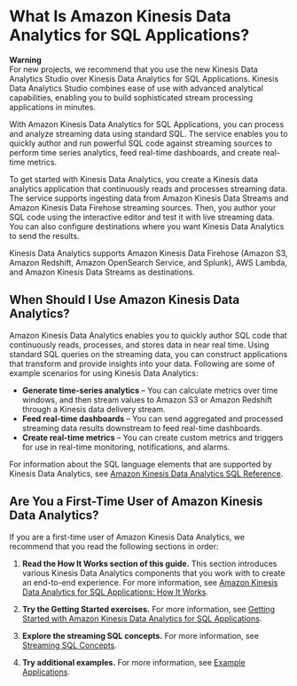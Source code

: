 # What Is Amazon Kinesis Data Analytics for SQL Applications?<a name="what-is"></a>

**Warning**  
For new projects, we recommend that you use the new Kinesis Data Analytics Studio over Kinesis Data Analytics for SQL Applications\. Kinesis Data Analytics Studio combines ease of use with advanced analytical capabilities, enabling you to build sophisticated stream processing applications in minutes\.

With Amazon Kinesis Data Analytics for SQL Applications, you can process and analyze streaming data using standard SQL\. The service enables you to quickly author and run powerful SQL code against streaming sources to perform time series analytics, feed real\-time dashboards, and create real\-time metrics\. 

To get started with Kinesis Data Analytics, you create a Kinesis data analytics application that continuously reads and processes streaming data\. The service supports ingesting data from Amazon Kinesis Data Streams and Amazon Kinesis Data Firehose streaming sources\. Then, you author your SQL code using the interactive editor and test it with live streaming data\. You can also configure destinations where you want Kinesis Data Analytics to send the results\. 

Kinesis Data Analytics supports Amazon Kinesis Data Firehose \(Amazon S3, Amazon Redshift, Amazon OpenSearch Service, and Splunk\), AWS Lambda, and Amazon Kinesis Data Streams as destinations\.



## When Should I Use Amazon Kinesis Data Analytics?<a name="when-should-i-use"></a>

Amazon Kinesis Data Analytics enables you to quickly author SQL code that continuously reads, processes, and stores data in near real time\. Using standard SQL queries on the streaming data, you can construct applications that transform and provide insights into your data\. Following are some of example scenarios for using Kinesis Data Analytics:
+ **Generate time\-series analytics** – You can calculate metrics over time windows, and then stream values to Amazon S3 or Amazon Redshift through a Kinesis data delivery stream\.
+ **Feed real\-time dashboards** – You can send aggregated and processed streaming data results downstream to feed real\-time dashboards\.
+ **Create real\-time metrics** – You can create custom metrics and triggers for use in real\-time monitoring, notifications, and alarms\.

For information about the SQL language elements that are supported by Kinesis Data Analytics, see [Amazon Kinesis Data Analytics SQL Reference](https://docs.aws.amazon.com/kinesisanalytics/latest/sqlref/analytics-sql-reference.html)\.

## Are You a First\-Time User of Amazon Kinesis Data Analytics?<a name="first-time-user"></a>



If you are a first\-time user of Amazon Kinesis Data Analytics, we recommend that you read the following sections in order:

1. **Read the How It Works section of this guide\.** This section introduces various Kinesis Data Analytics components that you work with to create an end\-to\-end experience\. For more information, see [Amazon Kinesis Data Analytics for SQL Applications: How It Works](how-it-works.md)\.

1. **Try the Getting Started exercises\.** For more information, see [Getting Started with Amazon Kinesis Data Analytics for SQL Applications](getting-started.md)\.

1. **Explore the streaming SQL concepts\.** For more information, see [Streaming SQL Concepts](streaming-sql-concepts.md)\.

1. **Try additional examples\.** For more information, see [Example Applications](examples.md)\.

